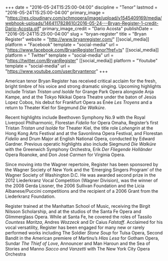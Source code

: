 +++
date = "2016-05-24T15:25:00-04:00"
discipline = "Tenor"
lastmod = "2016-05-24T15:25:00-04:00"
primary_image = "https://res.cloudinary.com/schmopera/image/upload/v1545409169/media/webhook-uploads/1464117828610/2016-05-24---Bryan-Register-1-credit-Dario-Acosta.gif"
primary_image_credit = "Dario Acosta"
publishDate = "2016-05-24T15:25:00-04:00"
slug = "bryan-register"
title = "Bryan Register"
website = "http://www.bryanregister.com/"
[[social_media]]
platform = "Facebook"
template = "social-media"
url = "https://www.facebook.com/BryanRegisterTenor?fref=ts"
[[social_media]]
platform = " Twitter"
template = "social-media"
url = "https://twitter.com/BryanRegister"
[[social_media]]
platform = "Youtube"
template = "social-media"
url = "https://www.youtube.com/user/bryantenor"
+++

American tenor Bryan Register has received critical acclaim for the fresh, bright timbre of his voice and strong dramatic singing. Upcoming highlights include Tristan *Tristan und Isolde* for Grange Park Opera alongside Anja Kampe, and at the Tokyo Nikikai Opera Theatre under the baton of Jesús Lopez Cobos, his debut for Frankfurt Opera as Énée *Les Troyens* and a return to Theater Kiel for Siegmund *Die Walküre*.

Recent highlights include Beethoven Symphony No.9 with the Royal Liverpool Philharmonic, Florestan *Fidelio* for Opera Omaha, Register’s first Tristan *Tristan und Isolde* for Theater Kiel, the title role *Lohengrin* at the Hong Kong Arts Festival and at the Savonlinna Opera Festival, and Florestan *Fidelio* and Drum Major at English National Opera, conducted by Edward Gardner. Previous operatic highlights also include Siegmund *Die Walküre* with the Greenwich Symphony Orchestra, Erik *Der Fliegende Holländer* Opera Roanoke, and Don José *Carmen* for Virginia Opera.

Since moving into the Wagner repertoire, Register has been sponsored by the Wagner Society of New York and the ‘Emerging Singers Program’ of the Wagner Society of Washington D.C. He was awarded second prize in the 2012 Liederkranz Vocal Competition (Wagner Division), was the winner of the 2008 Gerda Lissner, the 2006 Sullivan Foundation and the Licia Albanese/Puccini competitions and the recipient of a 2006 Grant from the Liederkranz Foundation.

Register trained at the Manhattan School of Music, receiving the Birgit Nilsson Scholarship, and at the studios of the Santa Fe Opera and Glimmerglass Opera. While at Santa Fe, he covered the roles of Tassilo *Countess Maritza*, Andres *Wozzeck*
and Dr Caius *Falstaff*. Acclaimed for his vocal versatility, Register has been engaged for many new or rarely performed works including The Soldier *Stone Soup* for Tulsa Opera, Second Bandit in the American premiere of Martinu’s *Hlas Lesa* for Gotham Opera, Sundar *The Thief of Love*, Announcer and Man Haroun and the Sea of Stories and Manno *Sacco and Vanzetti* with The New York City Opera Orchestra
